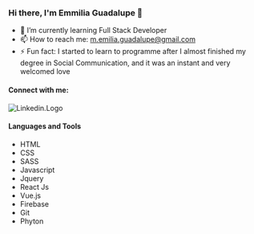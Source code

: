 ### Hi there, I'm Emmilia Guadalupe 👋

<!--
**Emilia-Guadalupe/Emilia-Guadalupe** is a ✨ _special_ ✨ repository because its `README.md` (this file) appears on your GitHub profile. -->

- 🌱 I’m currently learning Full Stack Developer
- 📫 How to reach me: m.emilia.guadalupe@gmail.com
- ⚡ Fun fact: I started to learn to programme after I almost finished my degree in Social Communication, and it was an instant and very welcomed love 

#### Connect with me: 

![Linkedin.Logo](https://www.linkedin.com/in/maria-emilia-guadalupe-a9b63b160/)

#### Languages and Tools

* HTML
* CSS
* SASS
* Javascript
* Jquery 
* React Js
* Vue.js
* Firebase
* Git
* Phyton

